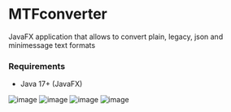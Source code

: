 # MTFconverter
JavaFX application that allows to convert plain, legacy, json and minimessage text formats
### Requirements
* Java 17+ (JavaFX)

![image](https://user-images.githubusercontent.com/110531613/223553366-07f5d6f1-a862-495c-a67a-182c75660b5b.png)
![image](https://user-images.githubusercontent.com/110531613/223553413-04f61ead-126d-4ba3-b564-474471ee77ca.png)
![image](https://user-images.githubusercontent.com/110531613/223553471-84cf673b-4a3b-4bb2-810d-043fc790c98e.png)
![image](https://user-images.githubusercontent.com/110531613/229504213-1e13e5b2-a659-4ee0-a0d9-f290ff496f42.png)
